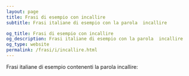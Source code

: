 ```yaml
---
layout: page
title: Frasi di esempio con incallire 
subtitle: Frasi italiane di esempio con la parola  incallire

og_title: Frasi di esempio con incallire 
og_description: Frasi italiane di esempio con la parola  incallire
og_type: website
permalink: /frasi/i/incallire.html
---
```


Frasi italiane di esempio contenenti la parola incallire:


